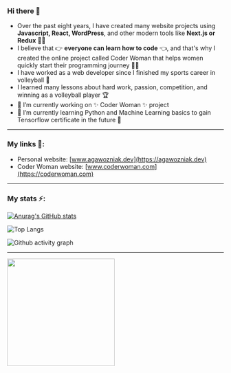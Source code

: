 ### Hi there 👋

 - Over the past eight years, I have created many website projects using **Javascript, React, WordPress**, and other modern tools like **Next.js or Redux** 👩‍💻  
 - I believe that 👉 **everyone can learn how to code** 👈, and that's why I created the online project called Coder Woman that helps women quickly start their programming journey 🦸‍♀️  
- I have worked as a web developer since I finished my sports career in volleyball 🏐  
- I learned many lessons about hard work, passion, competition, and winning as a volleyball player 🏆  
- 🔭 I’m currently working on ✨ Coder Woman ✨ project 
- 🌱 I’m currently learning Python and Machine Learning basics to gain Tensorflow certificate in the future 🤖  

---
### My links 🔗:
- Personal website: [www.agawozniak.dev](https://agawozniak.dev)
- Coder Woman website: [www.coderwoman.com](https://coderwoman.com)
---
### My stats ⚡️:
  
[![Anurag's GitHub stats](https://github-readme-stats.vercel.app/api?username=agawozniak&show_icons=true&theme=jolly)](https://github.com/anuraghazra/github-readme-stats)

![Top Langs](https://github-readme-stats.vercel.app/api/top-langs/?username=agawozniak&theme=jolly)

![Github activity graph](https://activity-graph.herokuapp.com/graph?username=agawozniak&bg_color=2a1a3f&color=9e4c98&line=dd58c1&point=dd58c1&area=true&hide_border=true)

---
[<img src="https://user-images.githubusercontent.com/14938482/151793615-1fbb3818-fa19-4cd8-bf1e-74b1b9ea1e31.png" width="250" />](https://coderwoman.com)
